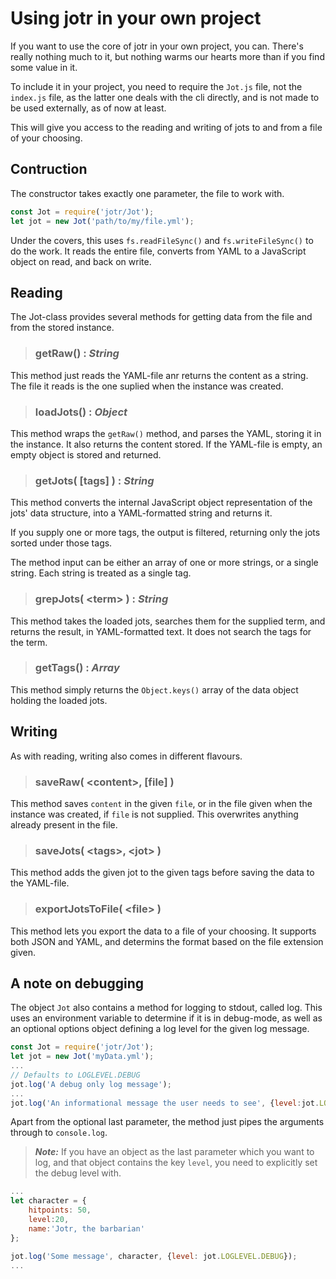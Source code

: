 # Using jotr in your own project

If you want to use the core of jotr in your own project, you can. There's really nothing much to it, but nothing warms our hearts more than if you find some value in it.

To include it in your project, you need to require the `Jot.js` file, not the `index.js` file, as the latter one deals with the cli directly, and is not made to be used externally, as of now at least.

This will give you access to the reading and writing of jots to and from a file of your choosing.

## Contruction

The constructor takes exactly one parameter, the file to work with.

```javascript
const Jot = require('jotr/Jot');
let jot = new Jot('path/to/my/file.yml');
```

Under the covers, this uses `fs.readFileSync()` and `fs.writeFileSync()` to do the work. It reads the entire file, converts from YAML to a JavaScript object on read, and back on write.

## Reading

The Jot-class provides several methods for getting data from the file and from the stored instance.

>### **getRaw()** : _String_

This method just reads the YAML-file anr returns the content as a string. The file it reads is the one suplied when the instance was created.

>### **loadJots()** : _Object_

This method wraps the `getRaw()` method, and parses the YAML, storing it in the instance. It also returns the content stored. If the YAML-file is empty, an empty object is stored and returned.

>### **getJots( [tags] )** : _String_

This method converts the internal JavaScript object representation of the jots' data structure, into a YAML-formatted string and returns it.

If you supply one or more tags, the output is filtered, returning only the jots sorted under those tags.

The method input can be either an array of one or more strings, or a single string. Each string is treated as a single tag.

>### **grepJots( \<term\> )** : _String_

This method takes the loaded jots, searches them for the supplied term, and returns the result, in YAML-formatted text. It does not search the tags for the term.

>### **getTags()** : _Array_

This method simply returns the `Object.keys()` array of the data object holding the loaded jots.

## Writing

As with reading, writing also comes in different flavours.

>### **saveRaw( \<content\>, [file] )**

This method saves `content` in the given `file`, or in the file given when the instance was created, if `file` is not supplied. This overwrites anything already present in the file.

>### **saveJots( \<tags\>, \<jot\> )**

This method adds the given jot to the given tags before saving the data to the YAML-file.

>### **exportJotsToFile( \<file\> )**

This method lets you export the data to a file of your choosing. It supports both JSON and YAML, and determins the format based on the file extension given.

## A note on debugging

The object `Jot` also contains a method for logging to stdout, called log. This uses an environment variable to determine if it is in debug-mode, as well as an optional options object defining a log level for the given log message.

```javascript
const Jot = require('jotr/Jot');
let jot = new Jot('myData.yml');
...
// Defaults to LOGLEVEL.DEBUG
jot.log('A debug only log message');
...
jot.log('An informational message the user needs to see', {level:jot.LOGLEVEL.INFO});
```

Apart from the optional last parameter, the method just pipes the arguments through to `console.log`.

>**_Note:_** If you have an object as the last parameter which you want to log, and that object contains the key `level`, you need to explicitly set the debug level with.

```javascript
...
let character = {
    hitpoints: 50,
    level:20,
    name:'Jotr, the barbarian'
};

jot.log('Some message', character, {level: jot.LOGLEVEL.DEBUG});
...
```

